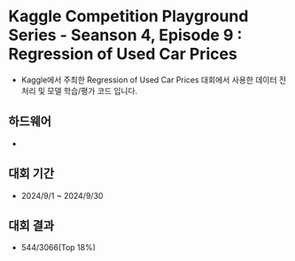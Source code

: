 # Kaggle Competition Playground Series - Seanson 4, Episode 9 : Regression of Used Car Prices
+ Kaggle에서 주최한 Regression of Used Car Prices 대회에서 사용한 데이터 전처리 및 모델 학습/평가 코드 입니다.

## 하드웨어
+ 

## 대회 기간
+ 2024/9/1 ~ 2024/9/30

## 대회 결과
+ 544/3066(Top 18%)
